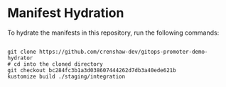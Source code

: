 
# Manifest Hydration

To hydrate the manifests in this repository, run the following commands:

```shell

git clone https://github.com/crenshaw-dev/gitops-promoter-demo-hydrator
# cd into the cloned directory
git checkout bc284fc3b1a3d038607444262d7db3a40ede621b
kustomize build ./staging/integration
```